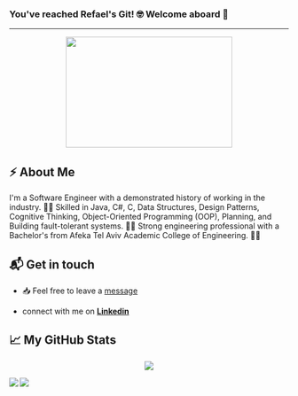 
### You've reached Refael's Git! 🤓 Welcome aboard 🚣
---

<p align="center">
  <img src="https://media.giphy.com/media/yZJe5xhaKwXQ3ZJflj/giphy.gif" width="300" height="200">
</p>

## ⚡️ About Me

I'm a Software Engineer with a demonstrated history of working in the industry. 🧑‍💻 Skilled in Java, C#, C, Data Structures, Design Patterns, Cognitive Thinking, Object-Oriented Programming (OOP), Planning, and Building fault-tolerant systems. 🧙‍♂️ Strong engineering professional with a Bachelor's from Afeka Tel Aviv Academic College of Engineering. 👷‍♂️

## 📬 Get in touch

* 📥 Feel free to leave a [message](mailto:beker.refael@gmail.com) 

* connect with me on [**Linkedin**](https://www.linkedin.com/in/refael-beker-9530375b/) 

## &#x1f4c8; My GitHub Stats
<p align='center'>
  <img src="https://komarev.com/ghpvc/?username=refaelbeker7&color=blueviolet">
</p>

<a href="https://github-readme-stats.vercel.app/api?username=refaelbeker7&show_icons=true&count_private=true">
  <img align="left" src="https://github-readme-stats.vercel.app/api?username=refaelbeker7&show_icons=true&count_private=true" />
</a>
<a href="https://github-readme-stats.vercel.app/api/top-langs/?username=refaelbeker7&layout=compact">
  <img align="left" src="https://github-readme-stats.vercel.app/api/top-langs/?username=refaelbeker7&layout=compact" />
</a>

<!--
**RefaelBeker7/refaelbeker7** is a ✨ _special_ ✨ repository because its `README.md` (this file) appears on your GitHub profile.

